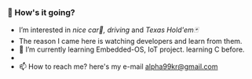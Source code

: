 <h3>👋 How's it going?</h3>

- I’m interested in <i>nice car🚗, driving</i> and <i>Texas Hold'em🃏</i>
- The reason I came here is watching developers and learn from them.
- 🌱 I’m currently learning Embedded-OS, IoT project. learning C before.
- <!--(add HTML5, CSS, JS, WebFrontEnd, shield.io design)-->
- 📫 How to reach me? here's my e-mail <a href="#" style='underline overline #FF3028'>alpha99kr@gmail.com</a>

<!---
JinPajama/JinPajama is a ✨ special ✨ repository because its `README.md` (this file) appears on your GitHub profile.
You can click the Preview link to take a look at your changes.
--->
